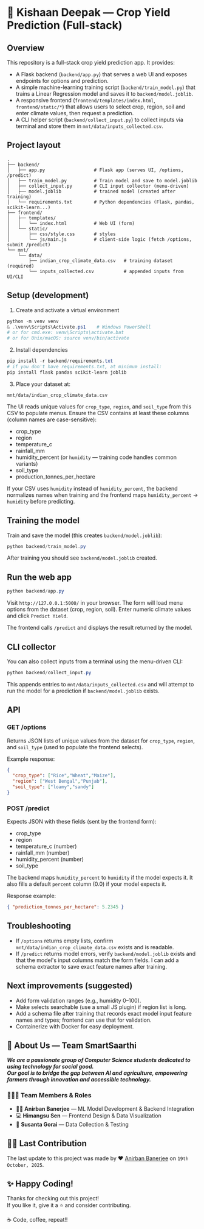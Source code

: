 # 🌾 Kishaan Deepak — Crop Yield Prediction (Full-stack)

## Overview
This repository is a full-stack crop yield prediction app. It provides:

- A Flask backend (`backend/app.py`) that serves a web UI and exposes endpoints for options and prediction.
- A simple machine-learning training script (`backend/train_model.py`) that trains a Linear Regression model and saves it to `backend/model.joblib`.
- A responsive frontend (`frontend/templates/index.html`, `frontend/static/*`) that allows users to select crop, region, soil and enter climate values, then request a prediction.
- A CLI helper script (`backend/collect_input.py`) to collect inputs via terminal and store them in `mnt/data/inputs_collected.csv`.

## Project layout

```
.
├── backend/
│   ├── app.py                  # Flask app (serves UI, /options, /predict)
│   ├── train_model.py          # Train model and save to model.joblib
│   ├── collect_input.py        # CLI input collector (menu-driven)
│   ├── model.joblib            # trained model (created after training)
│   └── requirements.txt        # Python dependencies (Flask, pandas, scikit-learn...)
├── frontend/
│   ├── templates/
│   │   └── index.html          # Web UI (form)
│   └── static/
│       ├── css/style.css       # styles
│       └── js/main.js          # client-side logic (fetch /options, submit /predict)
└── mnt/
    └── data/
        ├── indian_crop_climate_data.csv   # training dataset (required)
        └── inputs_collected.csv           # appended inputs from UI/CLI

```

## Setup (development)

1. Create and activate a virtual environment

```powershell
python -m venv venv
& .\venv\Scripts\Activate.ps1    # Windows PowerShell
# or for cmd.exe: venv\Scripts\activate.bat
# or for Unix/macOS: source venv/bin/activate
```

2. Install dependencies

```powershell
pip install -r backend/requirements.txt
# if you don't have requirements.txt, at minimum install:
pip install flask pandas scikit-learn joblib
```

3. Place your dataset at:

```
mnt/data/indian_crop_climate_data.csv
```

The UI reads unique values for `crop_type`, `region`, and `soil_type` from this CSV to populate menus. Ensure the CSV contains at least these columns (column names are case-sensitive):

- crop_type
- region
- temperature_c
- rainfall_mm
- humidity_percent  (or `humidity` — training code handles common variants)
- soil_type
- production_tonnes_per_hectare

If your CSV uses `humidity` instead of `humidity_percent`, the backend normalizes names when training and the frontend maps `humidity_percent` → `humidity` before predicting.

## Training the model

Train and save the model (this creates `backend/model.joblib`):

```powershell
python backend/train_model.py
```

After training you should see `backend/model.joblib` created.

## Run the web app

```powershell
python backend/app.py
```

Visit `http://127.0.0.1:5000/` in your browser. The form will load menu options from the dataset (crop, region, soil). Enter numeric climate values and click `Predict Yield`.

The frontend calls `/predict` and displays the result returned by the model.

## CLI collector

You can also collect inputs from a terminal using the menu-driven CLI:

```powershell
python backend/collect_input.py
```

This appends entries to `mnt/data/inputs_collected.csv` and will attempt to run the model for a prediction if `backend/model.joblib` exists.

## API

### GET /options
Returns JSON lists of unique values from the dataset for `crop_type`, `region`, and `soil_type` (used to populate the frontend selects).

Example response:

```json
{
  "crop_type": ["Rice","Wheat","Maize"],
  "region": ["West Bengal","Punjab"],
  "soil_type": ["loamy","sandy"]
}
```

### POST /predict
Expects JSON with these fields (sent by the frontend form):

- crop_type
- region
- temperature_c (number)
- rainfall_mm (number)
- humidity_percent (number)
- soil_type

The backend maps `humidity_percent` to `humidity` if the model expects it. It also fills a default `percent` column (0.0) if your model expects it.

Response example:

```json
{ "prediction_tonnes_per_hectare": 5.2345 }
```

## Troubleshooting

- If `/options` returns empty lists, confirm `mnt/data/indian_crop_climate_data.csv` exists and is readable.
- If `/predict` returns model errors, verify `backend/model.joblib` exists and that the model's input columns match the form fields. I can add a schema extractor to save exact feature names after training.

## Next improvements (suggested)

- Add form validation ranges (e.g., humidity 0–100).
- Make selects searchable (use a small JS plugin) if region list is long.
- Add a schema file after training that records exact model input feature names and types; frontend can use that for validation.
- Containerize with Docker for easy deployment.

## 👥 About Us — Team SmartSaarthi
***We are a passionate group of Computer Science students dedicated to using technology for social good.  
Our goal is to bridge the gap between **AI** and **agriculture**, empowering farmers through innovation and accessible technology.***

### 🧑‍🤝‍🧑 Team Members & Roles
- 👨‍💻 **Anirban Banerjee** — ML Model Development & Backend Integration  
- 💻 **Himangsu Sen** — Frontend Design & Data Visualization  
- 🧠 **Susanta Gorai** — Data Collection & Testing

## 👨‍💻 Last Contribution

The last update to this project was made by ❤️ [Anirban Banerjee](https://github.com/anirbanbanerjee07) on `19th October, 2025`.

## ✨ Happy Coding!

Thanks for checking out this project!  
If you like it, give it a ⭐ and consider contributing.  

☕ Code, coffee, repeat!!
